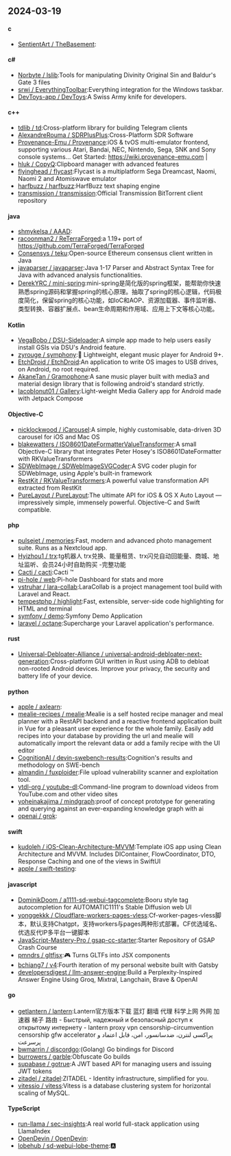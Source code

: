 ## 2024-03-19
#### c
* [SentientArt / TheBasement](https://github.com/SentientArt/TheBasement):
#### c#
* [Norbyte / lslib](https://github.com/Norbyte/lslib):Tools for manipulating Divinity Original Sin and Baldur's Gate 3 files
* [srwi / EverythingToolbar](https://github.com/srwi/EverythingToolbar):Everything integration for the Windows taskbar.
* [DevToys-app / DevToys](https://github.com/DevToys-app/DevToys):A Swiss Army knife for developers.
#### c++
* [tdlib / td](https://github.com/tdlib/td):Cross-platform library for building Telegram clients
* [AlexandreRouma / SDRPlusPlus](https://github.com/AlexandreRouma/SDRPlusPlus):Cross-Platform SDR Software
* [Provenance-Emu / Provenance](https://github.com/Provenance-Emu/Provenance):iOS & tvOS multi-emulator frontend, supporting various Atari, Bandai, NEC, Nintendo, Sega, SNK and Sony console systems… Get Started: https://wiki.provenance-emu.com |
* [hluk / CopyQ](https://github.com/hluk/CopyQ):Clipboard manager with advanced features
* [flyinghead / flycast](https://github.com/flyinghead/flycast):Flycast is a multiplatform Sega Dreamcast, Naomi, Naomi 2 and Atomiswave emulator
* [harfbuzz / harfbuzz](https://github.com/harfbuzz/harfbuzz):HarfBuzz text shaping engine
* [transmission / transmission](https://github.com/transmission/transmission):Official Transmission BitTorrent client repository
#### java
* [shmykelsa / AAAD](https://github.com/shmykelsa/AAAD):
* [racoonman2 / ReTerraForged](https://github.com/racoonman2/ReTerraForged):a 1.19+ port of https://github.com/TerraForged/TerraForged
* [Consensys / teku](https://github.com/Consensys/teku):Open-source Ethereum consensus client written in Java
* [javaparser / javaparser](https://github.com/javaparser/javaparser):Java 1-17 Parser and Abstract Syntax Tree for Java with advanced analysis functionalities.
* [DerekYRC / mini-spring](https://github.com/DerekYRC/mini-spring):mini-spring是简化版的spring框架，能帮助你快速熟悉spring源码和掌握spring的核心原理。抽取了spring的核心逻辑，代码极度简化，保留spring的核心功能，如IoC和AOP、资源加载器、事件监听器、类型转换、容器扩展点、bean生命周期和作用域、应用上下文等核心功能。
#### Kotlin
* [VegaBobo / DSU-Sideloader](https://github.com/VegaBobo/DSU-Sideloader):A simple app made to help users easily install GSIs via DSU's Android feature.
* [zyrouge / symphony](https://github.com/zyrouge/symphony):🎵 Lightweight, elegant music player for Android 9+.
* [EtchDroid / EtchDroid](https://github.com/EtchDroid/EtchDroid):An application to write OS images to USB drives, on Android, no root required.
* [AkaneTan / Gramophone](https://github.com/AkaneTan/Gramophone):A sane music player built with media3 and material design library that is following android's standard strictly.
* [IacobIonut01 / Gallery](https://github.com/IacobIonut01/Gallery):Light-weight Media Gallery app for Android made with Jetpack Compose
#### Objective-C
* [nicklockwood / iCarousel](https://github.com/nicklockwood/iCarousel):A simple, highly customisable, data-driven 3D carousel for iOS and Mac OS
* [blakewatters / ISO8601DateFormatterValueTransformer](https://github.com/blakewatters/ISO8601DateFormatterValueTransformer):A small Objective-C library that integrates Peter Hosey's ISO8601DateFormatter with RKValueTransformers
* [SDWebImage / SDWebImageSVGCoder](https://github.com/SDWebImage/SDWebImageSVGCoder):A SVG coder plugin for SDWebImage, using Apple's built-in framework
* [RestKit / RKValueTransformers](https://github.com/RestKit/RKValueTransformers):A powerful value transformation API extracted from RestKit
* [PureLayout / PureLayout](https://github.com/PureLayout/PureLayout):The ultimate API for iOS & OS X Auto Layout — impressively simple, immensely powerful. Objective-C and Swift compatible.
#### php
* [pulsejet / memories](https://github.com/pulsejet/memories):Fast, modern and advanced photo management suite. Runs as a Nextcloud app.
* [Hyizhou1 / trx](https://github.com/Hyizhou1/trx):tg机器人 trx兑换、能量租赁、trx闪兑自动回能量、商城、地址监听、会员24小时自助购买 -完整功能
* [Cacti / cacti](https://github.com/Cacti/cacti):Cacti ™
* [pi-hole / web](https://github.com/pi-hole/web):Pi-hole Dashboard for stats and more
* [vstruhar / lara-collab](https://github.com/vstruhar/lara-collab):LaraCollab is a project management tool build with Laravel and React.
* [tempestphp / highlight](https://github.com/tempestphp/highlight):Fast, extensible, server-side code highlighting for HTML and terminal
* [symfony / demo](https://github.com/symfony/demo):Symfony Demo Application
* [laravel / octane](https://github.com/laravel/octane):Supercharge your Laravel application's performance.
#### rust
* [Universal-Debloater-Alliance / universal-android-debloater-next-generation](https://github.com/Universal-Debloater-Alliance/universal-android-debloater-next-generation):Cross-platform GUI written in Rust using ADB to debloat non-rooted Android devices. Improve your privacy, the security and battery life of your device.
#### python
* [apple / axlearn](https://github.com/apple/axlearn):
* [mealie-recipes / mealie](https://github.com/mealie-recipes/mealie):Mealie is a self hosted recipe manager and meal planner with a RestAPI backend and a reactive frontend application built in Vue for a pleasant user experience for the whole family. Easily add recipes into your database by providing the url and mealie will automatically import the relevant data or add a family recipe with the UI editor
* [CognitionAI / devin-swebench-results](https://github.com/CognitionAI/devin-swebench-results):Cognition's results and methodology on SWE-bench
* [almandin / fuxploider](https://github.com/almandin/fuxploider):File upload vulnerability scanner and exploitation tool.
* [ytdl-org / youtube-dl](https://github.com/ytdl-org/youtube-dl):Command-line program to download videos from YouTube.com and other video sites
* [yoheinakajima / mindgraph](https://github.com/yoheinakajima/mindgraph):proof of concept prototype for generating and querying against an ever-expanding knowledge graph with ai
* [openai / grok](https://github.com/openai/grok):
#### swift
* [kudoleh / iOS-Clean-Architecture-MVVM](https://github.com/kudoleh/iOS-Clean-Architecture-MVVM):Template iOS app using Clean Architecture and MVVM. Includes DIContainer, FlowCoordinator, DTO, Response Caching and one of the views in SwiftUI
* [apple / swift-testing](https://github.com/apple/swift-testing):
#### javascript
* [DominikDoom / a1111-sd-webui-tagcomplete](https://github.com/DominikDoom/a1111-sd-webui-tagcomplete):Booru style tag autocompletion for AUTOMATIC1111's Stable Diffusion web UI
* [yonggekkk / Cloudflare-workers-pages-vless](https://github.com/yonggekkk/Cloudflare-workers-pages-vless):Cf-worker-pages-vless脚本，默认支持Chatgpt，支持workers与pages两种形式部署。CF优选域名、优选反代IP多平台一键脚本
* [JavaScript-Mastery-Pro / gsap-cc-starter](https://github.com/JavaScript-Mastery-Pro/gsap-cc-starter):Starter Repository of GSAP Crash Course
* [pmndrs / gltfjsx](https://github.com/pmndrs/gltfjsx):🎮 Turns GLTFs into JSX components
* [bchiang7 / v4](https://github.com/bchiang7/v4):Fourth iteration of my personal website built with Gatsby
* [developersdigest / llm-answer-engine](https://github.com/developersdigest/llm-answer-engine):Build a Perplexity-Inspired Answer Engine Using Groq, Mixtral, Langchain, Brave & OpenAI
#### go
* [getlantern / lantern](https://github.com/getlantern/lantern):Lantern官方版本下载 蓝灯 翻墙 代理 科学上网 外网 加速器 梯子 路由 - Быстрый, надежный и безопасный доступ к открытому интернету - lantern proxy vpn censorship-circumvention censorship gfw accelerator پراکسی لنترن، ضدسانسور، امن، قابل اعتماد و پرسرعت
* [bwmarrin / discordgo](https://github.com/bwmarrin/discordgo):(Golang) Go bindings for Discord
* [burrowers / garble](https://github.com/burrowers/garble):Obfuscate Go builds
* [supabase / gotrue](https://github.com/supabase/gotrue):A JWT based API for managing users and issuing JWT tokens
* [zitadel / zitadel](https://github.com/zitadel/zitadel):ZITADEL - Identity infrastructure, simplified for you.
* [vitessio / vitess](https://github.com/vitessio/vitess):Vitess is a database clustering system for horizontal scaling of MySQL.
#### TypeScript
* [run-llama / sec-insights](https://github.com/run-llama/sec-insights):A real world full-stack application using LlamaIndex
* [OpenDevin / OpenDevin](https://github.com/OpenDevin/OpenDevin):
* [lobehub / sd-webui-lobe-theme](https://github.com/lobehub/sd-webui-lobe-theme):🅰️
